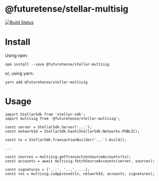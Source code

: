 # @futuretense/stellar-multisig

[![Build Status](https://travis-ci.com/future-tense/stellar-multisig.svg?branch=master)](https://travis-ci.com/future-tense/stellar-multisig)


# Install

Using npm:

`npm install --save @futuretense/stellar-multisig`

or, using yarn:

`yarn add @futuretense/stellar-multisig`



# Usage

```
import StellarSdk from 'stellar-sdk';
import multisig from '@futuretense/stellar-multisig';

const server = StellarSdk.Server('...');
const networkId = StellarSdk.hash(StellarSdk.Networks.PUBLIC);

const tx = StellarSdk.TransactionBuilder('...').build();

...

const sources = multisig.getTransactionSourceAccounts(tx);
const accounts = await multisig.fetchSourceAccounts(server, sources);

const signatures = ['...', '...', ...];
const res = multisig.isApproved(tx, networkId, accounts, signatures);
```

